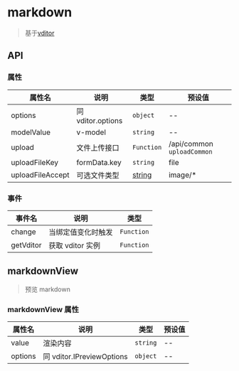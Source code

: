 # markdown

> 基于[vditor](https://github.com/Vanessa219/vditor)

## API

### 属性

| 属性名           | 说明              | 类型       | 预设值                     |
| ---------------- | ----------------- | ---------- | -------------------------- |
| options          | 同 vditor.options | `object`   | --                         |
| modelValue       | v-model           | `string`   | --                         |
| upload           | 文件上传接口      | `Function` | /api/common `uploadCommon` |
| uploadFileKey    | formData.key      | `string`   | file                       |
| uploadFileAccept | 可选文件类型      | [string](https://www.w3schools.com/tags/att_input_accept.asp) | image/\* |

### 事件

| 事件名    | 说明               | 类型       |
| --------- | ------------------ | ---------- |
| change    | 当绑定值变化时触发 | `Function` |
| getVditor | 获取 vditor 实例   | `Function` |

## markdownView

> 预览 markdown

### markdownView 属性

| 属性名  | 说明                      | 类型     | 预设值 |
| ------- | ------------------------- | -------- | ------ |
| value   | 渲染内容                  | `string` | --     |
| options | 同 vditor.IPreviewOptions | `object` | --     |
